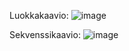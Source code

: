 Luokkakaavio:
![image](https://user-images.githubusercontent.com/77693693/116288587-55ba3180-a79a-11eb-9097-8e403c5f6c11.png)

Sekvenssikaavio:
![image](https://user-images.githubusercontent.com/77693693/116299883-e6970a00-a7a6-11eb-9d39-b6fa6b2408bb.png)
